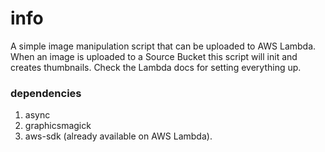 # info

A simple image manipulation script that can be uploaded to AWS Lambda. When an image is uploaded to a Source Bucket this script will init and creates thumbnails. 
Check the Lambda docs for setting everything up. 

### dependencies
1. async
2. graphicsmagick
3. aws-sdk (already available on AWS Lambda). 
